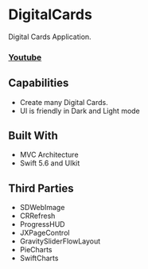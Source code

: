 # DigitalCards
Digital Cards Application.

### [Youtube](https://www.youtube.com/watch?v=jjKijMtLOKw)

## Capabilities
+ Create many Digital Cards.
+ UI is friendly in Dark and Light mode

## Built With
+ MVC Architecture
+ Swift 5.6 and UIkit

## Third Parties
+ SDWebImage
+ CRRefresh
+ ProgressHUD 
+ JXPageControl
+ GravitySliderFlowLayout
+ PieCharts
+ SwiftCharts
